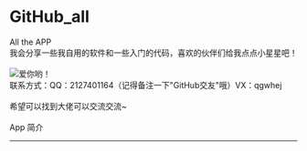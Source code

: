 # GitHub_all
 All the APP
\
我会分享一些我自用的软件和一些入门的代码，喜欢的伙伴们给我点点小星星吧！\
\
         ![爱你哟！](https://pic.ibaotu.com/gif/19/83/79/11X888piCWt3.gif!fwpaa50/fw/282)
\
联系方式：QQ：2127401164（记得备注一下"GitHub交友"哦）VX：qgwhej\
\
希望可以找到大佬可以交流交流~\
\
App 简介
________


